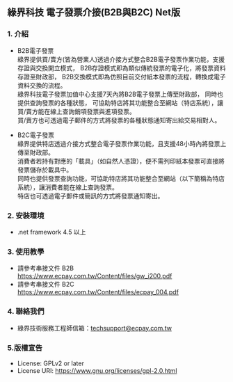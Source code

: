 ## 綠界科技 電子發票介接(B2B與B2C) Net版

### 1. 介紹

* B2B電子發票<br />
    綠界提供買/賣方(皆為營業人)透過介接方式整合B2B電子發票作業功能，支援存證與交換開立模式，
    B2B存證模式即為類似傳統發票的電子化，將發票資料存證至財政部，
	B2B交換模式即為仿照目前交付紙本發票的流程，轉換成電子資料交換的流程。<br />
	綠界科技電子發票加值中心支援7天內將B2B電子發票上傳至財政部，
    同時也提供查詢發票的各種狀態，
	可協助特店將其功能整合至網站（特店系統），讓買/賣方能在線上查詢銷項發票與進項發票。<br />
	買/賣方也可透過電子郵件的方式將發票的各種狀態通知寄出給交易相對人。


* B2C電子發票<br />
    綠界提供特店透過介接方式整合電子發票作業功能，且支援48小時內將發票上傳至財政部。<br />
    消費者若持有對應的「載具」（如自然人憑證），便不需列印紙本發票可直接將發票儲存於載具中。<br />
    同時也提供發票查詢功能，可協助特店將其功能整合至網站（以下簡稱為特店系統），讓消費者能在線上查詢發票。<br />
    特店也可透過電子郵件或簡訊的方式將發票通知寄出。


### 2. 安裝環境

* .net framework 4.5 以上

### 3. 使用教學

* 請參考串接文件 B2B https://www.ecpay.com.tw/Content/files/gw_i200.pdf
* 請參考串接文件 B2C https://www.ecpay.com.tw/Content/files/ecpay_004.pdf

### 4. 聯絡我們

* 綠界技術服務工程師信箱：techsupport@ecpay.com.tw

### 5.版權宣告

* License: GPLv2 or later
* License URI: https://www.gnu.org/licenses/gpl-2.0.html


